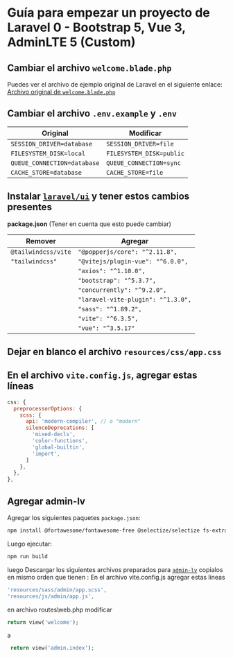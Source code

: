 # Guía para empezar un proyecto de Laravel 0 - Bootstrap 5, Vue 3, AdminLTE 5 (Custom)

## Cambiar el archivo `welcome.blade.php`
Puedes ver el archivo de ejemplo original de Laravel en el siguiente enlace:
[Archivo original de `welcome.blade.php`](https://github.com/laravel/laravel/blob/8.x/resources/views/welcome.blade.php)

## Cambiar el archivo `.env.example` y `.env`

| Original                                  | Modificar                                  |
|-------------------------------------------|--------------------------------------------|
| `SESSION_DRIVER=database`                 | `SESSION_DRIVER=file`                      |
| `FILESYSTEM_DISK=local`                   | `FILESYSTEM_DISK=public`                   |
| `QUEUE_CONNECTION=database`               | `QUEUE_CONNECTION=sync`                    |
| `CACHE_STORE=database`                    | `CACHE_STORE=file`                         |

## Instalar [`laravel/ui`](https://packagist.org/packages/laravel/ui) y tener estos cambios presentes

**package.json** (Tener en cuenta que esto puede cambiar)

| Remover             | Agregar                            |
|---------------------|------------------------------------|
| `@tailwindcss/vite` | `"@popperjs/core": "^2.11.8",`     |
| `"tailwindcss"`     | `"@vitejs/plugin-vue": "^6.0.0",`  |
|                     | `"axios": "^1.10.0",`              |
|                     | `"bootstrap": "^5.3.7",`           |
|                     | `"concurrently": "^9.2.0",`        |
|                     | `"laravel-vite-plugin": "^1.3.0",` |
|                     | `"sass": "^1.89.2",`               |
|                     | `"vite": "^6.3.5",`                |
|                     | `"vue": "^3.5.17"`                 |

## Dejar en blanco el archivo `resources/css/app.css`

## En el archivo `vite.config.js`, agregar estas líneas

```js
css: {
  preprocessorOptions: {
    scss: {
      api: 'modern-compiler', // o "modern"
      silenceDeprecations: [
        'mixed-decls',
        'color-functions',
        'global-builtin',
        'import',
      ]
    },
  },
},
```
## Agregar admin-lv
Agregar los siguientes paquetes `package.json`:
```bash
npm install @fortawesome/fontawesome-free @selectize/selectize fs-extra admin-lv flatpickr jquery toastr sweetalert2@~11.3.10 --save-dev
```
Luego ejecutar:

```bash
npm run build
```
luego Descargar los siguientes archivos preparados para 
[`admin-lv`](/wg-tips/admin-lv/admin-lv.zip) copialos en mismo orden que tienen :
En el archivo vite.config.js
agregar estas lineas
```js
'resources/sass/admin/app.scss',
'resources/js/admin/app.js',
```
en archivo routes\web.php
modificar  
```php 
return view('welcome'); 
```
a
```php
 return view('admin.index'); 
 ```